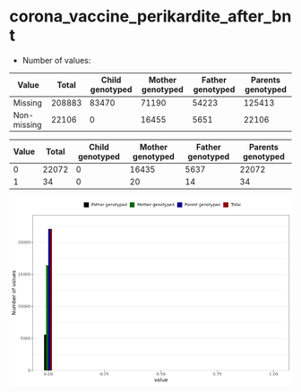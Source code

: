 # corona_vaccine_perikardite_after_bnt
- Number of values:

| Value | Total | Child genotyped | Mother genotyped | Father genotyped | Parents genotyped |
| ----- | ----- | --------------- | ---------------- | ---------------- |---------------- |
| Missing | 208883 | 83470 | 71190 | 54223 | 125413 |
| Non-missing | 22106 | 0 | 16455 | 5651 | 22106 |

| Value | Total | Child genotyped | Mother genotyped | Father genotyped | Parents genotyped |
| ----- | ----- | --------------- | ---------------- | ---------------- |---------------- |
| 0 | 22072 | 0 | 16435 | 5637 | 22072 |
| 1 | 34 | 0 | 20 | 14 | 34 |



![](corona_vaccine_perikardite_after_bnt_n.png)



